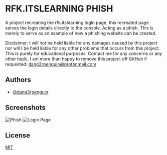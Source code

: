 
# RFK.ITSLEARNING PHISH

A project recreating the rfk.itslearning login page,
this recreated page serves the login details directly to the console.
Acting as a phish. This is merely to serve as an example of how a phishing website can be created.

Disclaimer: I will not be held liable for any damages caused by this project nor will I be held liable for any other problems that occurs from this project. This is purely for educational purposes. 
Contact me for any concerns or any other topic, I am more than happy to remove this project off GitHub if requested: dang3rpenguin@protonmail.com
## Authors

- [@dang3rpenguin](https://github.com/dang3rpenguin)


## Screenshots

![Phish](https://github.com/dang3rpenguin/rfk.itslearning-phish/blob/main/screenshots/phish.png)
![Login Page](https://github.com/dang3rpenguin/rfk.itslearning-phish/blob/main/screenshots/screenshot.png)

## License

[MIT](https://choosealicense.com/licenses/mit/)

